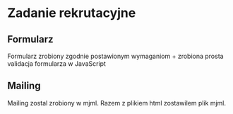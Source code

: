 # Zadanie rekrutacyjne


## Formularz
Formularz zrobiony zgodnie postawionym wymaganiom + zrobiona prosta validacja formularza w JavaScript


## Mailing
Mailing zostal zrobiony w mjml. Razem z plikiem html zostawilem plik mjml.